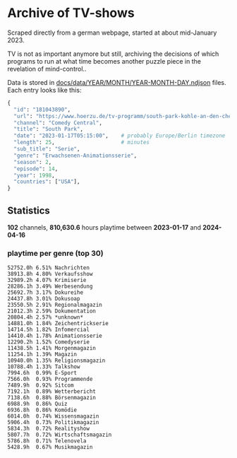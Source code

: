 # Archive of TV-shows

Scraped directly from a german webpage, started at about mid-January 2023.

TV is not as important anymore but still, archiving the decisions of which programs to run at what time
becomes another puzzle piece in the revelation of mind-control.. 

Data is stored in [docs/data/YEAR/MONTH/YEAR-MONTH-DAY.ndjson](docs/data/) files. 
Each entry looks like this:

```python
{
  "id": "181043890", 
  "url": "https://www.hoerzu.de/tv-programm/south-park-kohle-an-den-chefkoch/bid_181043890/", 
  "channel": "Comedy Central", 
  "title": "South Park", 
  "date": "2023-01-17T05:15:00",    # probably Europe/Berlin timezone 
  "length": 25,                     # minutes 
  "sub_title": "Serie", 
  "genre": "Erwachsenen-Animationsserie", 
  "season": 2, 
  "episode": 14, 
  "year": 1998, 
  "countries": ["USA"],
}
```

## Statistics

**102** channels, **810,630.6** hours playtime between **2023-01-17** and **2024-04-16**


### playtime per genre (top 30)

    52752.0h 6.51% Nachrichten
    38913.8h 4.80% Verkaufsshow
    32989.2h 4.07% Krimiserie
    28286.1h 3.49% Werbesendung
    25692.7h 3.17% Dokureihe
    24437.8h 3.01% Dokusoap
    23550.5h 2.91% Regionalmagazin
    21012.3h 2.59% Dokumentation
    20804.4h 2.57% *unknown*
    14881.0h 1.84% Zeichentrickserie
    14714.5h 1.82% Infomercial
    14410.4h 1.78% Animationsserie
    12290.2h 1.52% Comedyserie
    11438.5h 1.41% Morgenmagazin
    11254.1h 1.39% Magazin
    10940.0h 1.35% Religionsmagazin
    10788.4h 1.33% Talkshow
    7994.6h  0.99% E-Sport
    7566.0h  0.93% Programmende
    7489.9h  0.92% Sitcom
    7192.1h  0.89% Wetterbericht
    7138.6h  0.88% Börsenmagazin
    6988.9h  0.86% Quiz
    6936.8h  0.86% Komödie
    6014.0h  0.74% Wissensmagazin
    5906.4h  0.73% Politikmagazin
    5834.3h  0.72% Realityshow
    5807.7h  0.72% Wirtschaftsmagazin
    5786.8h  0.71% Telenovela
    5428.9h  0.67% Musikmagazin
